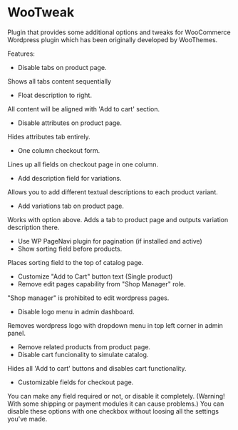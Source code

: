 # WooTweak

Plugin that provides some additional options and tweaks for WooCommerce Wordpress plugin which has been originally developed by WooThemes.

Features:

* Disable tabs on product page.

Shows all tabs content sequentially

* Float description to right.

All content will be aligned with 'Add to cart' section.

* Disable attributes on product page.

Hides attributes tab entirely.

* One column checkout form.

Lines up all fields on checkout page in one column.

* Add description field for variations.

Allows you to add different textual descriptions to each product variant.

* Add variations tab on product page.

Works with option above. Adds a tab to product page and outputs variation description there.

* Use WP PageNavi plugin for pagination (if installed and active)
* Show sorting field before products.

Places sorting field to the top of catalog page.

* Customize "Add to Cart" button text (Single product)
* Remove edit pages capability from "Shop Manager" role.

"Shop manager" is prohibited to edit wordpress pages.

* Disable logo menu in admin dashboard.

Removes wordpress logo with dropdown menu in top left corner in admin panel.

* Remove related products from product page.
* Disable cart funcionality to simulate catalog.

Hides all 'Add to cart' buttons and disables cart functionality.

* Customizable fields for checkout page.

You can make any field required or not, or disable it completely. (Warning! With some shipping or payment modules it can cause problems.) You can disable these options with one checkbox without loosing all the settings you've made.